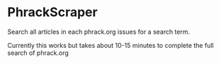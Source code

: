 # PhrackScraper
Search all articles in each phrack.org issues for a search term.

Currently this works but takes about 10-15 minutes to complete the full search of phrack.org

